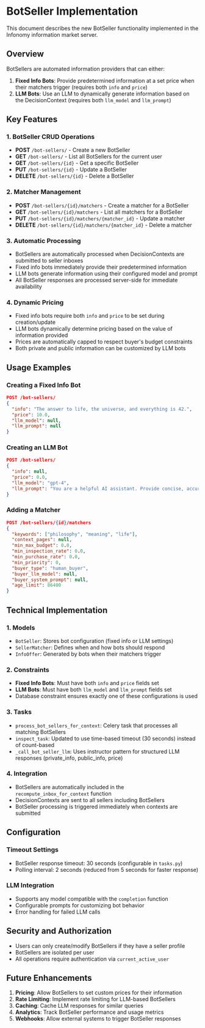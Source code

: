 # BotSeller Implementation

This document describes the new BotSeller functionality implemented in the Infonomy information market server.

## Overview

BotSellers are automated information providers that can either:
1. **Fixed Info Bots**: Provide predetermined information at a set price when their matchers trigger (requires both `info` and `price`)
2. **LLM Bots**: Use an LLM to dynamically generate information based on the DecisionContext (requires both `llm_model` and `llm_prompt`)

## Key Features

### 1. BotSeller CRUD Operations
- **POST** `/bot-sellers/` - Create a new BotSeller
- **GET** `/bot-sellers/` - List all BotSellers for the current user
- **GET** `/bot-sellers/{id}` - Get a specific BotSeller
- **PUT** `/bot-sellers/{id}` - Update a BotSeller
- **DELETE** `/bot-sellers/{id}` - Delete a BotSeller

### 2. Matcher Management
- **POST** `/bot-sellers/{id}/matchers` - Create a matcher for a BotSeller
- **GET** `/bot-sellers/{id}/matchers` - List all matchers for a BotSeller
- **PUT** `/bot-sellers/{id}/matchers/{matcher_id}` - Update a matcher
- **DELETE** `/bot-sellers/{id}/matchers/{matcher_id}` - Delete a matcher

### 3. Automatic Processing
- BotSellers are automatically processed when DecisionContexts are submitted to seller inboxes
- Fixed info bots immediately provide their predetermined information
- LLM bots generate information using their configured model and prompt
- All BotSeller responses are processed server-side for immediate availability

### 4. Dynamic Pricing
- Fixed info bots require both `info` and `price` to be set during creation/update
- LLM bots dynamically determine pricing based on the value of information provided
- Prices are automatically capped to respect buyer's budget constraints
- Both private and public information can be customized by LLM bots

## Usage Examples

### Creating a Fixed Info Bot
```json
POST /bot-sellers/
{
  "info": "The answer to life, the universe, and everything is 42.",
  "price": 10.0,
  "llm_model": null,
  "llm_prompt": null
}
```

### Creating an LLM Bot
```json
POST /bot-sellers/
{
  "info": null,
  "price": 0.0,
  "llm_model": "gpt-4",
  "llm_prompt": "You are a helpful AI assistant. Provide concise, accurate information based on the user's query."
}
```

### Adding a Matcher
```json
POST /bot-sellers/{id}/matchers
{
  "keywords": ["philosophy", "meaning", "life"],
  "context_pages": null,
  "min_max_budget": 0.0,
  "min_inspection_rate": 0.0,
  "min_purchase_rate": 0.0,
  "min_priority": 0,
  "buyer_type": "human_buyer",
  "buyer_llm_model": null,
  "buyer_system_prompt": null,
  "age_limit": 86400
}
```

## Technical Implementation

### 1. Models
- `BotSeller`: Stores bot configuration (fixed info or LLM settings)
- `SellerMatcher`: Defines when and how bots should respond
- `InfoOffer`: Generated by bots when their matchers trigger

### 2. Constraints
- **Fixed Info Bots**: Must have both `info` and `price` fields set
- **LLM Bots**: Must have both `llm_model` and `llm_prompt` fields set
- Database constraint ensures exactly one of these configurations is used

### 3. Tasks
- `process_bot_sellers_for_context`: Celery task that processes all matching BotSellers
- `inspect_task`: Updated to use time-based timeout (30 seconds) instead of count-based
- `_call_bot_seller_llm`: Uses instructor pattern for structured LLM responses (private_info, public_info, price)

### 4. Integration
- BotSellers are automatically included in the `recompute_inbox_for_context` function
- DecisionContexts are sent to all sellers including BotSellers
- BotSeller processing is triggered immediately when contexts are submitted

## Configuration

### Timeout Settings
- BotSeller response timeout: 30 seconds (configurable in `tasks.py`)
- Polling interval: 2 seconds (reduced from 5 seconds for faster response)

### LLM Integration
- Supports any model compatible with the `completion` function
- Configurable prompts for customizing bot behavior
- Error handling for failed LLM calls

## Security and Authorization

- Users can only create/modify BotSellers if they have a seller profile
- BotSellers are isolated per user
- All operations require authentication via `current_active_user`

## Future Enhancements

1. **Pricing**: Allow BotSellers to set custom prices for their information
2. **Rate Limiting**: Implement rate limiting for LLM-based BotSellers
3. **Caching**: Cache LLM responses for similar queries
4. **Analytics**: Track BotSeller performance and usage metrics
5. **Webhooks**: Allow external systems to trigger BotSeller responses 